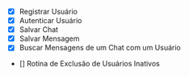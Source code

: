 - [x] Registrar Usuário
- [x] Autenticar Usuário
- [x] Salvar Chat
- [x] Salvar Mensagem
- [x] Buscar Mensagens de um Chat com um Usuário
- [] Rotina de Exclusão de Usuários Inativos
